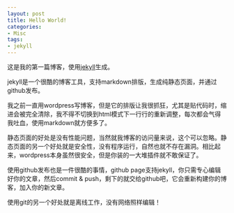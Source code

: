 ```yaml
---
layout: post
title: Hello World!
categories:
- Misc
tags:
- jekyll
---
```


这是我的第一篇博客，使用[jekyll](http://jekyllrb.com/)生成。

jekyll是一个很酷的博客工具，支持markdown排版，生成纯静态页面，并通过github发布。

我之前一直用wordpress写博客，但是它的排版让我很抓狂，尤其是贴代码时，缩进会被完全清除，我不得不切换到html模式下一行行的重新调整，每次都会气得我吐血，使用markdown就方便多了。

静态页面的好处是没有性能问题，当然就我博客的访问量来说，这个可以忽略。静态页面的另一个好处就是安全性，没有程序运行，自然也就不存在漏洞。相比起来，wordpress本身虽然很安全，但是你装的一大堆插件就不敢保证了。

使用github发布也是一件很酷的事情，github page支持jekyll，你只需专心编辑好你的文章，然后commit & push，剩下的就交给github吧，它会重新构建你的博客，加入你的新文章。

使用git的另一个好处就是离线工作，没有网络照样编辑！